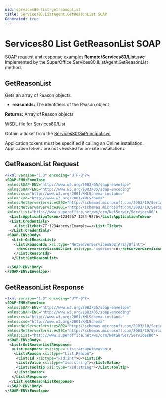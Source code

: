 ```yaml
---
uid: services80-list-getreasonlist
title: Services80.ListAgent.GetReasonList SOAP
Generated: true
---
```


# Services80 List GetReasonList SOAP

SOAP request and response examples **Remote/Services80/List.svc**
Implemented by the <see cref="M:SuperOffice.Services80.IListAgent.GetReasonList">SuperOffice.Services80.IListAgent.GetReasonList</see> method.

## GetReasonList

Gets an array of Reason objects.

* **reasonIds:** The identifiers of the Reason object

**Returns:** Array of Reason objects


[WSDL file for Services80/List](../Services80-List.md)

Obtain a ticket from the [Services80/SoPrincipal.svc](../SoPrincipal/index.md)

Application tokens must be specified if calling an Online installation. ApplicationTokens are not checked for on-site installations.

## GetReasonList Request

```xml
<?xml version="1.0" encoding="UTF-8"?>
<SOAP-ENV:Envelope
 xmlns:SOAP-ENV="http://www.w3.org/2003/05/soap-envelope"
 xmlns:SOAP-ENC="http://www.w3.org/2003/05/soap-encoding"
 xmlns:xsi="http://www.w3.org/2001/XMLSchema-instance"
 xmlns:xsd="http://www.w3.org/2001/XMLSchema"
 xmlns:NetServerServices802="http://schemas.microsoft.com/2003/10/Serialization/Arrays"
 xmlns:NetServerServices801="http://schemas.microsoft.com/2003/10/Serialization/"
 xmlns:List="http://www.superoffice.net/ws/crm/NetServer/Services80">
  <List:ApplicationToken>1234567-1234-9876</List:ApplicationToken>
  <List:Credentials>
    <List:Ticket>7T:1234abcxyzExample==</List:Ticket>
  </List:Credentials>
 <SOAP-ENV:Body>
   <List:GetReasonList>
    <List:ReasonIds xsi:type="NetServerServices802:ArrayOfint">
     <NetServerServices802:int xsi:type="xsd:int">0</NetServerServices802:int>
    </List:ReasonIds>
   </List:GetReasonList>

 </SOAP-ENV:Body>
</SOAP-ENV:Envelope>

```


## GetReasonList Response

```xml
<?xml version="1.0" encoding="UTF-8"?>
<SOAP-ENV:Envelope
 xmlns:SOAP-ENV="http://www.w3.org/2003/05/soap-envelope"
 xmlns:SOAP-ENC="http://www.w3.org/2003/05/soap-encoding"
 xmlns:xsi="http://www.w3.org/2001/XMLSchema-instance"
 xmlns:xsd="http://www.w3.org/2001/XMLSchema"
 xmlns:NetServerServices802="http://schemas.microsoft.com/2003/10/Serialization/Arrays"
 xmlns:NetServerServices801="http://schemas.microsoft.com/2003/10/Serialization/"
 xmlns:List="http://www.superoffice.net/ws/crm/NetServer/Services80">
 <SOAP-ENV:Body>
  <List:GetReasonListResponse>
   <List:Response xsi:type="List:ArrayOfReason">
    <List:Reason xsi:type="List:Reason">
     <List:Id xsi:type="xsd:int">0</List:Id>
     <List:Value xsi:type="xsd:string"></List:Value>
     <List:Tooltip xsi:type="xsd:string"></List:Tooltip>
    </List:Reason>
   </List:Response>
  </List:GetReasonListResponse>
 </SOAP-ENV:Body>
</SOAP-ENV:Envelope>

```

